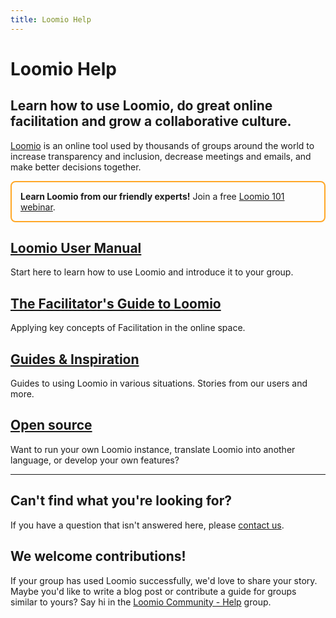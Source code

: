 ```yaml
---
title: Loomio Help
---
```


# Loomio Help

## Learn how to use Loomio, do great online facilitation and grow a collaborative culture.

[Loomio](https://www.loomio.org) is an online tool used by thousands of groups around the world to increase transparency and inclusion, decrease meetings and emails, and make better decisions together.

<div style="border: 2px solid #FFA726; border-radius: 8px; padding: 1em">
<b>Learn Loomio from our friendly experts!</b> Join a free <a href="https://www.eventbrite.com/e/loomio-101-webinar-registration-52826513524">Loomio 101 webinar</a>.</div>


## [Loomio User Manual](user_manual)
Start here to learn how to use Loomio and introduce it to your group.

## [The Facilitator's Guide to Loomio](facilitators_guide)
Applying key concepts of Facilitation in the online space.

## [Guides & Inspiration](blog_links)
Guides to using Loomio in various situations. Stories from our users and more.

## [Open source](dev_manual)
Want to run your own Loomio instance, translate Loomio into another language, or develop your own features?

***

## Can't find what you're looking for?

If you have a question that isn't answered here, please [contact us](https://www.loomio.org/contact).

## We welcome contributions!

If your group has used Loomio successfully, we'd love to share your story. Maybe you'd like to write a blog post or contribute a guide for groups similar to yours? Say hi in the [Loomio Community - Help](https://www.loomio.org/g/gEn4xSLw/loomio-community-help) group.
